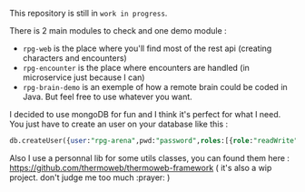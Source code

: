 This repository is still in `work in progress`.

There is 2 main modules to check and one demo module : 
- `rpg-web` is the place where you'll find most of the rest api (creating characters and encounters)
- `rpg-encounter` is the place where encounters are handled (in microservice just because I can)
- `rpg-brain-demo` is an exemple of how a remote brain could be coded in Java. But feel free to use whatever you want.

I decided to use mongoDB for fun and I think it's perfect for what I need.
You just have to create an user on your database like this : 
```sql
db.createUser({user:"rpg-arena",pwd:"password",roles:[{role:"readWrite",db:"rpg-arena"}]})
```

Also I use a personnal lib for some utils classes, you can found them here : https://github.com/thermoweb/thermoweb-framework
( it's also a wip project. don't judge me too much :prayer: )